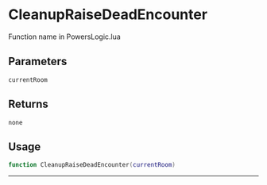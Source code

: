 # CleanupRaiseDeadEncounter
Function name in PowersLogic.lua
## Parameters
`currentRoom`
## Returns
`none`
## Usage
```lua
function CleanupRaiseDeadEncounter(currentRoom)
```
---
